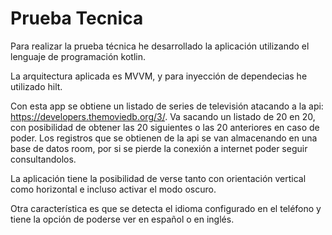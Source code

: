 # Prueba Tecnica

Para realizar la prueba técnica he desarrollado la aplicación utilizando el lenguaje de programación kotlin.

La arquitectura aplicada es MVVM, y para inyección de dependecias he utilizado hilt.

Con esta app se obtiene un listado de series de televisión atacando a la api: https://developers.themoviedb.org/3/. Va sacando un listado de 20 en 20, con posibilidad
de obtener las 20 siguientes o las 20 anteriores en caso de poder. Los registros que se obtienen de la api se van almacenando en una base de datos room, por si se pierde
la conexión a internet poder seguir consultandolos.

La aplicación tiene la posibilidad de verse tanto con orientación vertical como horizontal e incluso activar el modo oscuro.

Otra característica es que se detecta el idioma configurado en el teléfono y tiene la opción de poderse ver en español o en inglés.
